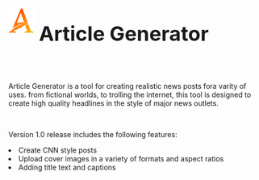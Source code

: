 <img src="icon_small.png"
     style="display: inline-block; float: left; margin-right: 10px; width: 10%" />
<p style="font-weight: bold; font-size: 30pt">Article Generator</p>
<br>
<p>Article Generator is a tool for creating realistic news posts fora varity of uses. from fictional worlds, to trolling the internet, this tool is designed to create high quality headlines in the style of major news outlets.</p>
<br>
<p>Version 1.0 release includes the following features:</p>
<li>Create CNN style posts</li>
<li>Upload cover images in a variety of formats and aspect ratios</li>
<li>Adding title text and captions</li>
